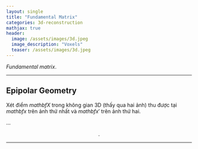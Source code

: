 ```yaml
---
layout: single
title: "Fundamental Matrix"
categories: 3d-reconstruction
mathjax: true
header:
  image: /assets/images/3d.jpeg
  image_description: "Voxels"
  teaser: /assets/images/3d.jpeg
---
```


*Fundamental matrix*.

---

## Epipolar Geometry

Xét điểm $mathbf{X}$ trong không gian 3D (thấy qua hai ảnh) thu được tại $mathbf{x}$ trên ảnh thứ nhất và $mathbf{x'}$ 
trên ảnh thứ hai. 

...

<div align="center">.</div> 

---